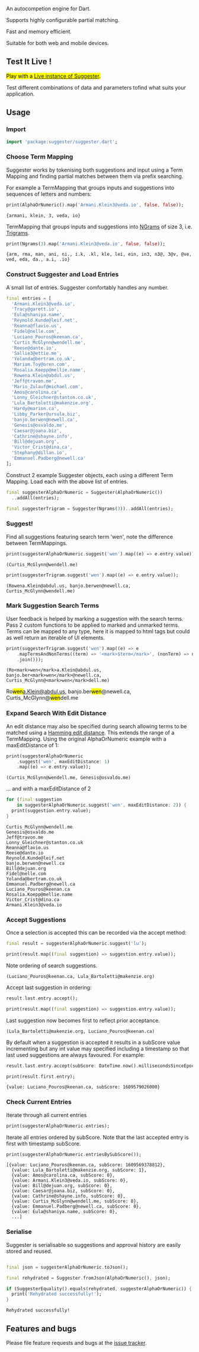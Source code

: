 An autocompetion engine for Dart.

Supports highly configurable partial matching.

Fast and memory efficient.

Suitable for both web and mobile devices.

## Test It Live !

<mark>Play with a [Live instance of Suggester](https://derbec.github.io/suggester/).</mark>

Test different combinations of data and parameters tofind what suits your application.

## Usage

### Import

```dart
import 'package:suggester/suggester.dart';
```

### Choose Term Mapping

Suggester works by tokenising both suggestions and input using a Term Mapping and finding partial matches between them via prefix searching.

For example a TermMapping that groups inputs and suggestions into sequences of letters and numbers:

```dart
print(AlphaOrNumeric().map('Armani.Klein3@veda.io', false, false));
```

```shell
{armani, klein, 3, veda, io}
```

TermMapping that groups inputs and suggestions into [NGrams](https://en.wikipedia.org/wiki/N-gram) of size 3, i.e. [Trigrams](https://en.wikipedia.org/wiki/Trigram).


```dart
print(Ngrams(3).map('Armani.Klein3@veda.io', false, false));
```

```shell
{arm, rma, man, ani, ni., i.k, .kl, kle, lei, ein, in3, n3@, 3@v, @ve, ved, eda, da., a.i, .io}
```

### Construct Suggester and Load Entries

A small list of entries. Suggester comfortably handles any number.

```dart
final entries = [
  'Armani.Klein3@veda.io',
  'Tracy@garett.io',
  'Eula@shaniya.name',
  'Reynold.Kunde@leif.net',
  'Reanna@flavio.us',
  'Fidel@nelle.com',
  'Luciano_Pouros@keenan.ca',
  'Curtis_McGlynn@wendell.me',
  'Reese@dante.io',
  'Sallie3@ettie.me',
  'Yolanda@bertram.co.uk',
  'Mariam.Toy@oren.com',
  'Rosalia.Koepp@mellie.name',
  'Rowena.Klein@abdul.us',
  'Jeff@travon.me',
  'Mario_Zulauf@michael.com',
  'Amos@carolina.ca',
  'Lonny_Gleichner@stanton.co.uk',
  'Lula_Bartoletti@makenzie.org',
  'Hardy@marion.ca',
  'Libby_Parker@ursula.biz',
  'banjo.berwen@newell.ca',
  'Genesis@osvaldo.me',
  'Caesar@joana.biz',
  'Cathrine@shayne.info',
  'Bill@dejuan.org',
  'Victor_Crist@dina.ca',
  'Stephany@dillan.io',
  'Emmanuel.Padberg@newell.ca'
];
```

Construct 2 example Suggester objects, each using a different Term Mapping.
Load each with the above list of entries.

```dart
final suggesterAlphaOrNumeric = Suggester(AlphaOrNumeric())
  ..addAll(entries);

final suggesterTrigram = Suggester(Ngrams(3))..addAll(entries);

```

### Suggest!
Find all suggestions featuring search term 'wen', note the difference between TermMappings.

```dart
print(suggesterAlphaOrNumeric.suggest('wen').map((e) => e.entry.value));

```

```shell
(Curtis_McGlynn@wendell.me)

```

```dart
print(suggesterTrigram.suggest('wen').map((e) => e.entry.value));
```

```shell
(Rowena.Klein@abdul.us, banjo.berwen@newell.ca, Curtis_McGlynn@wendell.me)

```

### Mark Suggestion Search Terms

User feedback is helped by marking a suggestion with the search terms.
Pass 2 custom functions to be applied to marked and unmarked terms.
Terms can be mapped to any type, here it is mapped to html tags but could as well return an iterable of UI elements.

```dart
print(suggesterTrigram.suggest('wen').map((e) => e
    .mapTermsAndNonTerms((term) => '<mark>$term</mark>', (nonTerm) => nonTerm)
    .join()));

```

```shell
(Ro<mark>wen</mark>a.Klein@abdul.us, banjo.ber<mark>wen</mark>@newell.ca, Curtis_McGlynn@<mark>wen</mark>dell.me)

```

Ro<mark>wen</mark>a.Klein@abdul.us, banjo.ber<mark>wen</mark>@newell.ca, Curtis_McGlynn@<mark>wen</mark>dell.me

### Expand Search With Edit Distance

An edit distance may also be specified during search allowing terms to be matched using a [Hamming edit distance](https://en.wikipedia.org/wiki/Hamming_distance). This extends the range of a TermMapping. Using the original AlphaOrNumeric example with a maxEditDistance of 1:

```dart
print(suggesterAlphaOrNumeric
    .suggest('wen', maxEditDistance: 1)
    .map((e) => e.entry.value));

```

```shell
(Curtis_McGlynn@wendell.me, Genesis@osvaldo.me)
```

... and with a maxEditDistance of 2

```dart
for (final suggestion
    in suggesterAlphaOrNumeric.suggest('wen', maxEditDistance: 2)) {
  print(suggestion.entry.value);
}

```

```shell
Curtis_McGlynn@wendell.me
Genesis@osvaldo.me
Jeff@travon.me
Lonny_Gleichner@stanton.co.uk
Reanna@flavio.us
Reese@dante.io
Reynold.Kunde@leif.net
banjo.berwen@newell.ca
Bill@dejuan.org
Fidel@nelle.com
Yolanda@bertram.co.uk
Emmanuel.Padberg@newell.ca
Luciano_Pouros@keenan.ca
Rosalia.Koepp@mellie.name
Victor_Crist@dina.ca
Armani.Klein3@veda.io

```

### Accept Suggestions

Once a selection is accepted this can be recorded via the accept method:

```dart
final result = suggesterAlphaOrNumeric.suggest('lu');

print(result.map((final suggestion) => suggestion.entry.value));

```

Note ordering of search suggestions.

```shell
(Luciano_Pouros@keenan.ca, Lula_Bartoletti@makenzie.org)

```

Accept last suggestion in ordering:

```dart
result.last.entry.accept();

print(result.map((final suggestion) => suggestion.entry.value));

```

Last suggestion now becomes first to reflect prior acceptance.

```shell
(Lula_Bartoletti@makenzie.org, Luciano_Pouros@keenan.ca)

```

By default when a suggestion is accepted it results in a subScore value incrementing but any int value may specified including a timestamp so that last used suggestions are always favoured. For example:

```dart
result.last.entry.accept(subScore: DateTime.now().millisecondsSinceEpoch);

print(result.first.entry);

```

```shell
{value: Luciano_Pouros@keenan.ca, subScore: 1609579026000}

```

### Check Current Entries

Iterate through all current entries

```dart
print(suggesterAlphaOrNumeric.entries);
```

Iterate all entries ordered by subScore.
Note that the last accepted entry is first with timestamp subScore.

```dart
print(suggesterAlphaOrNumeric.entriesBySubScore());
```

```shell
[{value: Luciano_Pouros@keenan.ca, subScore: 1609569378812},
  {value: Lula_Bartoletti@makenzie.org, subScore: 1},
  {value: Amos@carolina.ca, subScore: 0},
  {value: Armani.Klein3@veda.io, subScore: 0},
  {value: Bill@dejuan.org, subScore: 0},
  {value: Caesar@joana.biz, subScore: 0},
  {value: Cathrine@shayne.info, subScore: 0},
  {value: Curtis_McGlynn@wendell.me, subScore: 0},
  {value: Emmanuel.Padberg@newell.ca, subScore: 0},
  {value: Eula@shaniya.name, subScore: 0},
  ...]
```

### Serialise
Suggester is serialisable so suggestions and approval history are easily stored and reused.


```dart

final json = suggesterAlphaOrNumeric.toJson();

final rehydrated = Suggester.fromJson(AlphaOrNumeric(), json);

if (SuggesterEquality().equals(rehydrated, suggesterAlphaOrNumeric)) {
  print('Rehydrated successfully!');
}

```

```shell
Rehydrated successfully!

```

## Features and bugs

Please file feature requests and bugs at the [issue tracker][tracker].

[tracker]: https://github.com/derbec/suggester/issues
